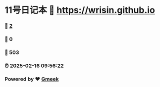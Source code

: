 # 11号日记本 :link: https://wrisin.github.io 
### :page_facing_up: [2](https://wrisin.github.io/tag.html) 
### :speech_balloon: 0 
### :hibiscus: 503 
### :alarm_clock: 2025-02-16 09:56:22 
### Powered by :heart: [Gmeek](https://github.com/Meekdai/Gmeek)
